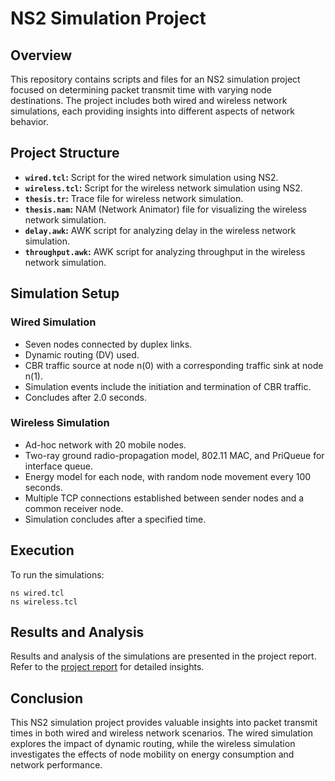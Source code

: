 <!DOCTYPE html>
<html>

<body>

  <h1>NS2 Simulation Project</h1>

  <h2>Overview</h2>

  <p>This repository contains scripts and files for an NS2 simulation project focused on determining packet transmit
    time with varying node destinations. The project includes both wired and wireless network simulations, each providing
    insights into different aspects of network behavior.</p>

  <h2>Project Structure</h2>

  <ul>
    <li><strong><code>wired.tcl</code>:</strong> Script for the wired network simulation using NS2.</li>
    <li><strong><code>wireless.tcl</code>:</strong> Script for the wireless network simulation using NS2.</li>
    <li><strong><code>thesis.tr</code>:</strong> Trace file for wireless network simulation.</li>
    <li><strong><code>thesis.nam</code>:</strong> NAM (Network Animator) file for visualizing the wireless network
      simulation.</li>
    <li><strong><code>delay.awk</code>:</strong> AWK script for analyzing delay in the wireless network simulation.</li>
    <li><strong><code>throughput.awk</code>:</strong> AWK script for analyzing throughput in the wireless network
      simulation.</li>
  </ul>

  <h2>Simulation Setup</h2>

  <h3>Wired Simulation</h3>

  <ul>
    <li>Seven nodes connected by duplex links.</li>
    <li>Dynamic routing (DV) used.</li>
    <li>CBR traffic source at node n(0) with a corresponding traffic sink at node n(1).</li>
    <li>Simulation events include the initiation and termination of CBR traffic.</li>
    <li>Concludes after 2.0 seconds.</li>
  </ul>

  <h3>Wireless Simulation</h3>

  <ul>
    <li>Ad-hoc network with 20 mobile nodes.</li>
    <li>Two-ray ground radio-propagation model, 802.11 MAC, and PriQueue for interface queue.</li>
    <li>Energy model for each node, with random node movement every 100 seconds.</li>
    <li>Multiple TCP connections established between sender nodes and a common receiver node.</li>
    <li>Simulation concludes after a specified time.</li>
  </ul>

  <h2>Execution</h2>

  <p>To run the simulations:</p>

  <pre><code>ns wired.tcl
ns wireless.tcl
</code></pre>

  <h2>Results and Analysis</h2>

  <p>Results and analysis of the simulations are presented in the project report. Refer to the <a href="NS2 Simulation Project Report.pdf">project
      report</a> for detailed insights.</p>

  <h2>Conclusion</h2>

  <p>This NS2 simulation project provides valuable insights into packet transmit times in both wired and wireless network
    scenarios. The wired simulation explores the impact of dynamic routing, while the wireless simulation investigates the
    effects of node mobility on energy consumption and network performance.</p>


</body>

</html>
